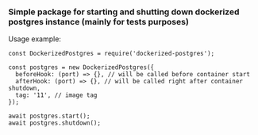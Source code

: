 ### Simple package for starting and shutting down dockerized postgres instance (mainly for tests purposes)


Usage example:

```
const DockerizedPostgres = require('dockerized-postgres');

const postgres = new DockerizedPostgres({
  beforeHook: (port) => {}, // will be called before container start
  afterHook: (port) => {}, // will be called right after container shutdown,
  tag: '11', // image tag
});

await postgres.start();
await postgres.shutdown();
```
